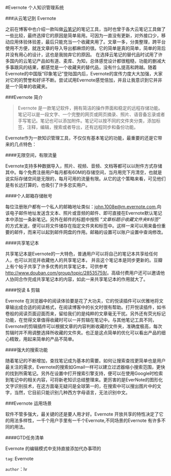 #Evernote 个人知识管理系统


###从云笔记到 Evernote

之前在博客中也介绍一款叫做[云笔记](http://iout.in/archives/290.html)的笔记工具，当时也曾于各大云笔记工具做了一些比较，最终选择它的原因是简单易用。可因为一直没有更新，对外接口少，移动应用体验体验差，最后只能充当一个收藏夹用了。文章一多，分类整理，跨平台使用不方便，就连文章的导入导出都麻烦的很。它的简单是真的简单，简单的背后并没有用心的设计，这也是我抛弃它的原因。
在选择云笔记的替代品时试用了许多国内的云笔记产品如有道、麦库、为知，总体感觉设计都很粗糙，功能的删减大多事跟风的结果，都感觉是一个收藏夹的替代品，没有什么提高和跨越。随着Evernote的中国版“印象笔记”登陆国内后，Evernote的宣传力度大大加强，大家对它的的赞誉和好评不断。尝试试用Evernote感觉倍加，并且让我意识到它并非是一个简单的收藏夹。


###Evernote 简介

>Evernote 是一款笔记软件，拥有简洁的操作界面和稳定的远程存储功能。笔记可以是一段文字、一个完整的网页或网页摘录、照片、语音备忘录或者手写笔记。笔记也可以添加附件。笔记可以按不同的文件夹分类，添加标签，注释，编辑，搜索或者导出，还有远程同步和备份功能。

Evernote作为一款知识管理工具，不仅仅有基本笔记的功能，最重要的还是它带来的几点特色：

####无限空间，有限流量

Evernote支持多种数据导入，照片、视频、音频、文档等都可以以附件方式存储其中。每个免费注册用户每月都有60M的存储空间，当月用完下月清空，也就是说实际存储空间是无限的，每月可用的流量有限。从它的这个策略来看，可见他们是有长远打算的，也吸引了许多忠实用户。 

####个人邮箱存储帐号

每位注册账户都有一个私人的邮箱地址类似：john.1008e@m.evernote.com,向该电子邮件地址发送含文本、照片或音频的邮件、即可直接在Evernote默认笔记本中添加一条新笔记。另外在邮件的标题中按照 *“文章标题＠收藏文件夹#标签”* 的方式发送，便可以将文件储存在指定文件夹和标签中。这样一来可以用来备份重要的邮件，而来可以起到邮件网盘的作用。邮箱的设置可以账户设置中查询修改。

####共享笔记本

共享笔记本是Evernote的一大特色，普通用户可以将自己的笔记本共享给任何人，也可以浏览并收藏他人的共享笔记本， 并且这个笔记本是同步更新的。豆瓣上有个帖子共享了许多优秀的共享笔记本，可供参考 <http://www.douban.com/group/topic/28535759/>。高级付费用户还可以邀请他人协同合作完成共享笔记本的内容，如此一来共享笔记本的作用就大了。

####悦读 & 剪辑 

Evernote 在浏览器中的阅读体验要是花了大功夫，它的悦读插件可以优雅地将文章输出成合适的阅读格式，在阅读博客中的长文时很有帮助。打开悦读插件，如书卷般的阅读页面迎面而来，留给我们的是纯粹的文章毫无干扰。另外还有荧光标记功能，在觉得文章值得收藏时可以一并剪辑在笔记中。与其他笔记工具不同，Evernote的剪辑插件可以根据文章的内容判断收藏的文件夹，准确度极高，每次剪辑时并不用调整选择所收藏的文件夹。也正是这点简单的优化可以看出产品的细心精致，用起来简单的产品不简单。

####强大的搜索功能

随着笔记的不断增加，查找笔记成为基本的需要。如何让搜索查找更简单也是用户最关注的需求，Evernote的搜索如Gmail一样可以建立过滤器缩小搜索范围，更快的找到所需笔记。另外在设置中打开搜索引擎支持，便可以在使用Google时检索到笔记中的相关内容，可将新老知识总结整理来。更厉害的是EverNote的图形化文字识别技术，在这方面毫无疑问是全球第一的，在搜索中可以搜出图片中的文字，当然，它目前只能识别几种西方字母语言，无法识别中文。

###Evernote 运用场景

软件不管多强大，最关键的还是要人用才好。Evernote 开放共享的特性决定了它的用法多样性，一千个用户手里有一千个Evernote,不同场景的Evernote 有许多不同的用法。

####GTD任务清单

Evernote 的编辑模式中支持直接添加代办事项的



`tag`: Evernote

`author`：lv